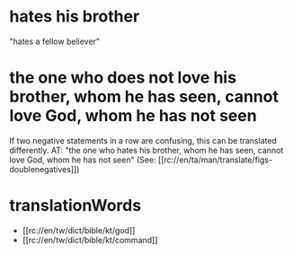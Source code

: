 # hates his brother

"hates a fellow believer"

# the one who does not love his brother, whom he has seen, cannot love God, whom he has not seen

If two negative statements in a row are confusing, this can be translated differently. AT: "the one who hates his brother, whom he has seen, cannot love God, whom he has not seen" (See: [[rc://en/ta/man/translate/figs-doublenegatives]])

# translationWords

* [[rc://en/tw/dict/bible/kt/god]]
* [[rc://en/tw/dict/bible/kt/command]]